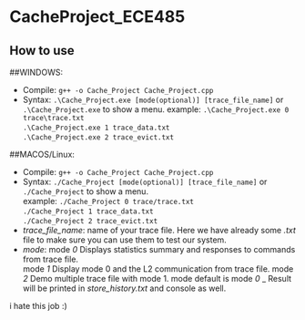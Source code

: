 # CacheProject_ECE485
## How to use
##WINDOWS:
- Compile: `g++ -o Cache_Project Cache_Project.cpp`
- Syntax: `.\Cache_Project.exe [mode(optional)] [trace_file_name]` or 
           `.\Cache_Project.exe` to show a menu. 
   example: `.\Cache_Project.exe 0 trace\trace.txt`  
   `.\Cache_Project.exe 1 trace_data.txt`  
   `.\Cache_Project.exe 2 trace_evict.txt`
  
##MACOS/Linux:
- Compile: `g++ -o Cache_Project Cache_Project.cpp`
- Syntax: `./Cache_Project [mode(optional)] [trace_file_name]` or
           `./Cache_Project` to show a menu.    
   example: `./Cache_Project 0 trace/trace.txt`  
   `./Cache_Project 1 trace_data.txt`  
   `./Cache_Project 2 trace_evict.txt`
- _trace_file_name_: name of your trace file. Here we have already some _.txt_ file to make sure you can use them to test our system.
- _mode_: mode _0_  Displays statistics summary and responses to commands from trace file.  
          mode _1_ Display mode 0 and the L2 communication from trace file.
          mode _2_ Demo multiple trace file with mode 1.
   mode default is mode _0_
_ Result will be printed in _store_history.txt_ and console as well.


i hate this job :)
